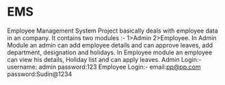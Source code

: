 # EMS
Employee Management System
Project basically deals with employee data in an company.
It contains two modules :- 1>Admin  2>Employee.
In Admin Module an admin can add employee details and can approve leaves, add department, designation and holidays.
In Employee module an employee can view his details, Holiday list and can apply leaves.
Admin Login:- username: admin password:123
Employee Login:- email:pp@pp.com  password:Sudin@1234
